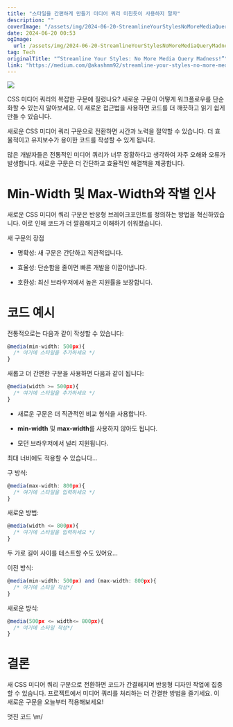```yaml
---
title: "스타일을 간편하게 만들기 미디어 쿼리 미친듯이 사용하지 말자"
description: ""
coverImage: "/assets/img/2024-06-20-StreamlineYourStylesNoMoreMediaQueryMadness_0.png"
date: 2024-06-20 00:53
ogImage: 
  url: /assets/img/2024-06-20-StreamlineYourStylesNoMoreMediaQueryMadness_0.png
tag: Tech
originalTitle: "“Streamline Your Styles: No More Media Query Madness!”"
link: "https://medium.com/@akashmm92/streamline-your-styles-no-more-media-query-madness-8d9c75fac171"
---
```



<img src="/assets/img/2024-06-20-StreamlineYourStylesNoMoreMediaQueryMadness_0.png" />

CSS 미디어 쿼리의 복잡한 구문에 질렸나요? 새로운 구문이 어떻게 워크플로우를 단순화할 수 있는지 알아보세요. 이 새로운 접근법을 사용하면 코드를 더 깨끗하고 읽기 쉽게 만들 수 있습니다.

새로운 CSS 미디어 쿼리 구문으로 전환하면 시간과 노력을 절약할 수 있습니다. 더 효율적이고 유지보수가 용이한 코드를 작성할 수 있게 됩니다.

많은 개발자들은 전통적인 미디어 쿼리가 너무 장황하다고 생각하여 자주 오해와 오류가 발생합니다. 새로운 구문은 더 간단하고 효율적인 해결책을 제공합니다.

<div class="content-ad"></div>

# Min-Width 및 Max-Width와 작별 인사

새로운 CSS 미디어 쿼리 구문은 반응형 브레이크포인트를 정의하는 방법을 혁신하였습니다. 이로 인해 코드가 더 깔끔해지고 이해하기 쉬워졌습니다.

새 구문의 장점

- 명확성: 새 구문은 간단하고 직관적입니다.

<div class="content-ad"></div>

- 효율성: 단순함을 줄이면 빠른 개발을 이끌어냅니다.

- 호환성: 최신 브라우저에서 높은 지원률을 보장합니다.

# 코드 예시

전통적으로는 다음과 같이 작성할 수 있습니다:

<div class="content-ad"></div>

```js
@media(min-width: 500px){
  /* 여기에 스타일을 추가하세요 */
}
```

새롭고 더 간편한 구문을 사용하면 다음과 같이 됩니다:

```js
@media(width >= 500px){
  /* 여기에 스타일을 추가하세요 */
}
```

- 새로운 구문은 더 직관적인 비교 형식을 사용합니다.

<div class="content-ad"></div>

- **min-width** 및 **max-width**를 사용하지 않아도 됩니다.

- 모던 브라우저에서 널리 지원됩니다.

최대 너비에도 적용할 수 있습니다...

구 방식:

<div class="content-ad"></div>

```js
@media(max-width: 800px){
  /* 여기에 스타일을 입력하세요 */
}
```

새로운 방법:

```js
@media(width <= 800px){
  /* 여기에 스타일을 입력하세요 */
}
```

두 가로 길이 사이를 테스트할 수도 있어요...

<div class="content-ad"></div>

이전 방식:

```js
@media(min-width: 500px) and (max-width: 800px){
  /* 여기에 스타일 작성*/
}
```

새로운 방식:

```js
@media(500px <= width<= 800px){
  /* 여기에 스타일 작성*/
}
```

<div class="content-ad"></div>

# 결론

새 CSS 미디어 쿼리 구문으로 전환하면 코드가 간결해지며 반응형 디자인 작업에 집중할 수 있습니다. 프로젝트에서 미디어 쿼리를 처리하는 더 간결한 방법을 즐기세요. 이 새로운 구문을 오늘부터 적용해보세요!

멋진 코드 \m/